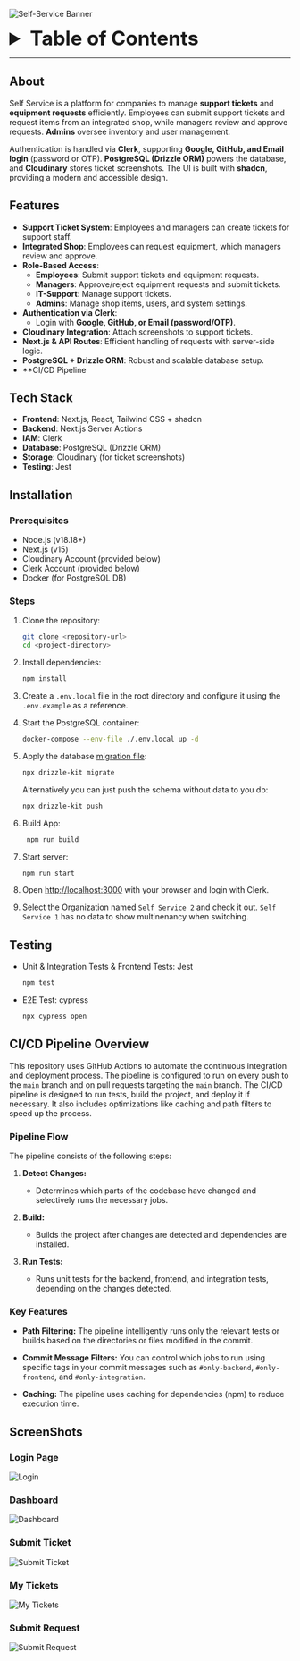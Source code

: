 ![Self-Service Banner](./Self-Service-Banner.png)

<details>
<summary style="font-size: 2.5em; font-weight: bold">Table of Contents</summary>

- [About](#about)
- [Features](#features)
- [Tech Stack](#tech-stack)
- [Installation](#installation)
- [Testing](#testing)
- [ScreenShots](#ScreenShots)

</details>

---

## About

Self Service is a platform for companies to manage **support tickets** and **equipment requests** efficiently. Employees can submit support tickets and request items from an integrated shop, while managers review and approve requests. **Admins** oversee inventory and user management.

Authentication is handled via **Clerk**, supporting **Google, GitHub, and Email login** (password or OTP). **PostgreSQL (Drizzle ORM)** powers the database, and **Cloudinary** stores ticket screenshots. The UI is built with **shadcn**, providing a modern and accessible design.

## Features

- **Support Ticket System**: Employees and managers can create tickets for support staff.
- **Integrated Shop**: Employees can request equipment, which managers review and approve.
- **Role-Based Access**:
    - **Employees**: Submit support tickets and equipment requests.
    - **Managers**: Approve/reject equipment requests and submit tickets.
    - **IT-Support**: Manage support tickets.
    - **Admins**: Manage shop items, users, and system settings.
- **Authentication via Clerk**:
    - Login with **Google, GitHub, or Email (password/OTP)**.
- **Cloudinary Integration**: Attach screenshots to support tickets.
- **Next.js & API Routes**: Efficient handling of requests with server-side logic.
- **PostgreSQL + Drizzle ORM**: Robust and scalable database setup.
- **CI/CD Pipeline

## Tech Stack

- **Frontend**: Next.js, React, Tailwind CSS + shadcn
- **Backend**: Next.js Server Actions
- **IAM**: Clerk
- **Database**: PostgreSQL (Drizzle ORM)
- **Storage**: Cloudinary (for ticket screenshots)
- **Testing**: Jest

## Installation

### Prerequisites

- Node.js (v18.18+)
- Next.js (v15)
- Cloudinary Account (provided below)
- Clerk Account (provided below)
- Docker (for PostgreSQL DB)

### Steps

1. Clone the repository:
    ```bash
    git clone <repository-url>
    cd <project-directory>
    ```
2. Install dependencies:

    ```bash
    npm install
    ```

3. Create a `.env.local` file in the root directory and configure it using the `.env.example` as a reference.

4. Start the PostgreSQL container:
    ```bash
    docker-compose --env-file ./.env.local up -d
    ```
5. Apply the database [migration file](./drizzle):
    ```bash
    npx drizzle-kit migrate
    ```
    Alternatively you can just push the schema without data to you db:
    ```bash
    npx drizzle-kit push
    ```
6. Build App:
    ```bash
     npm run build
    ```
7. Start server:
    ```bash
    npm run start
    ```
8. Open [http://localhost:3000](http://localhost:3000) with your browser and login with Clerk.

9. Select the Organization named `Self Service 2` and check it out. `Self Service 1` has no data to show multinenancy when switching.

## Testing
- Unit & Integration Tests & Frontend Tests: Jest
    ```bash
    npm test
    ```
- E2E Test: cypress
    ```bash
    npx cypress open 
    ```
## CI/CD Pipeline Overview

This repository uses GitHub Actions to automate the continuous integration and deployment process. The pipeline is configured to run on every push to the `main` branch and on pull requests targeting the `main` branch. The CI/CD pipeline is designed to run tests, build the project, and deploy it if necessary. It also includes optimizations like caching and path filters to speed up the process.

### Pipeline Flow

The pipeline consists of the following steps:

1. **Detect Changes:**
   - Determines which parts of the codebase have changed and selectively runs the necessary jobs.

2. **Build:**
   - Builds the project after changes are detected and dependencies are installed.

3. **Run Tests:**
   - Runs unit tests for the backend, frontend, and integration tests, depending on the changes detected.

### Key Features

- **Path Filtering:** The pipeline intelligently runs only the relevant tests or builds based on the directories or files modified in the commit.

- **Commit Message Filters:** You can control which jobs to run using specific tags in your commit messages such as `#only-backend`, `#only-frontend`, and `#only-integration`.

- **Caching:** The pipeline uses caching for dependencies (npm) to reduce execution time.

## ScreenShots
### Login Page
![Login](screenshots/Login.png)

### Dashboard
![Dashboard](screenshots/Dashboard.png)

### Submit Ticket
![Submit Ticket](screenshots/Submit_ticket.png)

### My Tickets
![My Tickets](screenshots/My_Tickets.png)

### Submit Request
![Submit Request](screenshots/Submit_Request.png)
